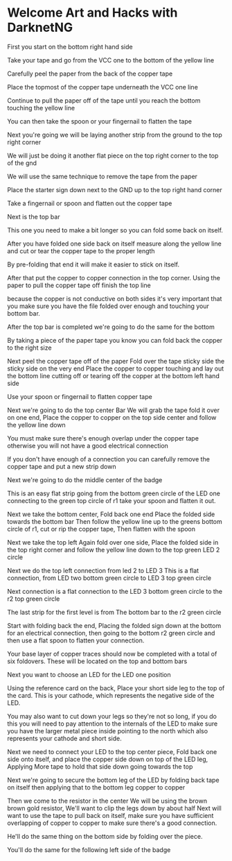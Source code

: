# Welcome Art and Hacks with DarknetNG

First you start on the bottom right hand side

Take your tape and go from the VCC one to the bottom of the yellow line

Carefully peel the paper from the back of the copper tape

Place the topmost of the copper tape underneath the VCC one line

Continue to pull the paper off of the tape until you reach the bottom touching the yellow line

You can then take the spoon or your fingernail to flatten the tape

Next you're going we will be laying another strip from the ground to the top right corner

We will just be doing it another flat piece on the top right corner to the top of the gnd

We will use the same technique to remove the tape from the paper

Place the starter sign down next to the GND up to the top right hand corner

Take a fingernail or spoon and flatten out the copper tape

Next is the top bar

This one you need to make a bit longer so you can fold some back on itself.

After you have folded one side back on itself measure along the yellow line and cut or tear the copper tape to the proper length

By pre-folding that end it will make it easier to stick on itself.

After that put the copper to copper connection in the top corner. Using the paper to pull the copper tape off finish the top line

because the copper is not conductive on both sides it's very important that you make sure you have the file folded over enough and touching your bottom bar.

After the top bar is completed we're going to do the same for the bottom

By taking a piece of the paper tape you know you can fold back the copper to the right size

Next peel the copper tape off of the paper
Fold over the tape sticky side the sticky side on the very end
Place the copper to copper touching and lay out the bottom line cutting off or tearing off the copper at the bottom left hand side

Use your spoon or fingernail to flatten copper tape

Next we're going to do the top center Bar
We will grab the tape fold it over on one end,
Place the copper to copper on the top side center and follow the yellow line down

You must make sure there's enough overlap under the copper tape otherwise you will not have a good electrical connection

If you don't have enough of a connection you can carefully remove the copper tape and put a new strip down

Next we're going to do the middle center of the badge

This is an easy flat strip going from the bottom green circle of the LED one connecting to the green top circle of r1 take your spoon and flatten it out.

Next we take the bottom center,
Fold back one end
Place the folded side towards the bottom bar
Then follow the yellow line up to the greens bottom circle of r1, cut or rip the copper tape,
Then flatten with the spoon

Next we take the top left 
Again fold over one side,
Place the folded side in the top right corner and follow the yellow line down to the top green LED 2 circle

Next we do the top left connection from led 2 to LED 3
This is a flat connection, from LED two bottom green circle to LED 3 top green circle

Next connection is a flat connection to the LED 3 bottom green circle to the r2 top green circle

The last strip for the first level is from The bottom bar to the r2 green circle

Start with folding back the end,
Placing the folded sign down at the bottom for an electrical connection, then going to the bottom r2 green circle and then use a flat spoon to flatten your connection.

Your base layer of copper traces should now be completed with a total of six foldovers.
These will be located on the top and bottom bars

Next you want to choose an LED for the LED one position

Using the reference card on the back,
Place your short side leg to the top of the card.
This is your cathode, which represents the negative side of the LED.

You may also want to cut down your legs so they're not so long, if you do this you will need to pay attention to the internals of the LED to make sure you have the larger metal piece inside pointing to the north which also represents your cathode and short side.

Next we need to connect your LED to the top center piece,
Fold back one side onto itself, and place the copper side down on top of the LED leg, 
Applying More tape to hold that side down going towards the top

Next we're going to secure the bottom leg of the LED by folding back tape on itself then applying that to the bottom leg copper to copper

Then we come to the resistor in the center
We will be using the brown brown gold resistor,
We'll want to clip the legs down by about half
Next will want to use the tape to pull back on itself, make sure you have sufficient overlapping of copper to copper to make sure there's a good connection.

He'll do the same thing on the bottom side by folding over the piece.

You'll do the same for the following left side of the badge

